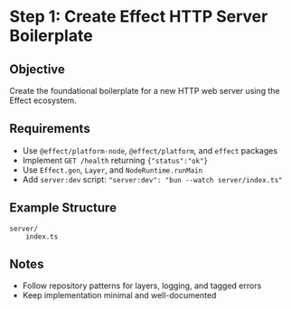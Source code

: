 # Step 1: Create Effect HTTP Server Boilerplate

## Objective
Create the foundational boilerplate for a new HTTP web server using the Effect ecosystem.

## Requirements
- Use `@effect/platform-node`, `@effect/platform`, and `effect` packages
- Implement `GET /health` returning `{"status":"ok"}`
- Use `Effect.gen`, `Layer`, and `NodeRuntime.runMain`
- Add `server:dev` script: `"server:dev": "bun --watch server/index.ts"`

## Example Structure

```text
server/
	index.ts
```

## Notes
- Follow repository patterns for layers, logging, and tagged errors
- Keep implementation minimal and well-documented


